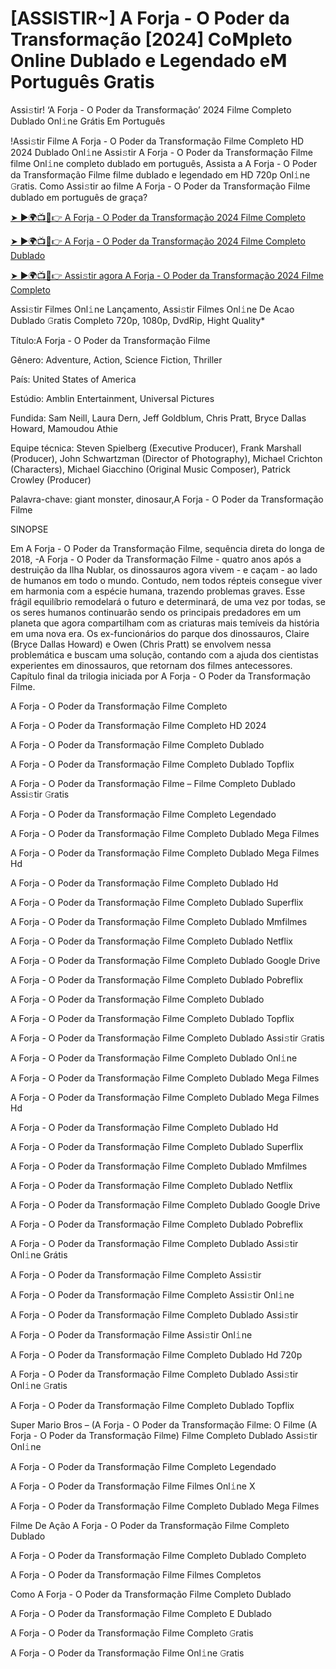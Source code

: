 # [ASSISTIR~] A Forja - O Poder da Transformação [2024] Co𝗠pleto Online Dublado e Legendado e𝗠 Português Gratis
Assi𝚜tir! ‘A Forja - O Poder da Transformação’ 2024 Filme Completo Dublado Onl𝚒ne Grátis Em Português

!Assi𝚜tir Filme A Forja - O Poder da Transformação Filme Completo HD 2024 Dublado Onl𝚒ne Assi𝚜tir A Forja - O Poder da Transformação Filme filme Onl𝚒ne completo dublado em português, Assista a A Forja - O Poder da Transformação Filme filme dublado e legendado em HD 720p Onl𝚒ne 𝙶ratis. Como Assi𝚜tir ao filme A Forja - O Poder da Transformação Filme dublado em português de graça?

[➤ ►🌍📺📱👉 A Forja - O Poder da Transformação 2024 Filme Completo](https://t.co/D6cmzyYFyU)

[➤ ►🌍📺📱👉 A Forja - O Poder da Transformação 2024 Filme Completo Dublado](https://t.co/D6cmzyYFyU)

[➤ ►🌍📺📱👉 Assi𝚜tir agora A Forja - O Poder da Transformação 2024 Filme Completo](https://t.co/D6cmzyYFyU)

Assi𝚜tir Filmes Onl𝚒ne Lançamento, Assi𝚜tir Filmes Onl𝚒ne De Acao Dublado 𝙶ratis Completo 720p, 1080p, DvdRip, Hight Quality*



Título:A Forja - O Poder da Transformação Filme



Gênero: Adventure, Action, Science Fiction, Thriller



País: United States of America



Estúdio: Amblin Entertainment, Universal Pictures



Fundida: Sam Neill, Laura Dern, Jeff Goldblum, Chris Pratt, Bryce Dallas Howard, Mamoudou Athie



Equipe técnica: Steven Spielberg (Executive Producer), Frank Marshall (Producer), John Schwartzman (Director of Photography), Michael Crichton (Characters), Michael Giacchino (Original Music Composer), Patrick Crowley (Producer)



Palavra-chave: giant monster, dinosaur,A Forja - O Poder da Transformação Filme



SINOPSE



Em A Forja - O Poder da Transformação Filme, sequência direta do longa de 2018, -A Forja - O Poder da Transformação Filme - quatro anos após a destruição da Ilha Nublar, os dinossauros agora vivem - e caçam - ao lado de humanos em todo o mundo. Contudo, nem todos répteis consegue viver em harmonia com a espécie humana, trazendo problemas graves. Esse frágil equilíbrio remodelará o futuro e determinará, de uma vez por todas, se os seres humanos continuarão sendo os principais predadores em um planeta que agora compartilham com as criaturas mais temíveis da história em uma nova era. Os ex-funcionários do parque dos dinossauros, Claire (Bryce Dallas Howard) e Owen (Chris Pratt) se envolvem nessa problemática e buscam uma solução, contando com a ajuda dos cientistas experientes em dinossauros, que retornam dos filmes antecessores. Capítulo final da trilogia iniciada por A Forja - O Poder da Transformação Filme.



A Forja - O Poder da Transformação Filme Completo



A Forja - O Poder da Transformação Filme Completo HD 2024



A Forja - O Poder da Transformação Filme Completo Dublado



A Forja - O Poder da Transformação Filme Completo Dublado Topflix



A Forja - O Poder da Transformação Filme – Filme Completo Dublado Assi𝚜tir 𝙶ratis



A Forja - O Poder da Transformação Filme Completo Legendado



A Forja - O Poder da Transformação Filme Completo Dublado Mega Filmes



A Forja - O Poder da Transformação Filme Completo Dublado Mega Filmes Hd



A Forja - O Poder da Transformação Filme Completo Dublado Hd



A Forja - O Poder da Transformação Filme Completo Dublado Superflix



A Forja - O Poder da Transformação Filme Completo Dublado Mmfilmes



A Forja - O Poder da Transformação Filme Completo Dublado Netflix



A Forja - O Poder da Transformação Filme Completo Dublado Google Drive



A Forja - O Poder da Transformação Filme Completo Dublado Pobreflix



A Forja - O Poder da Transformação Filme Completo Dublado



A Forja - O Poder da Transformação Filme Completo Dublado Topflix



A Forja - O Poder da Transformação Filme Completo Dublado Assi𝚜tir 𝙶ratis



A Forja - O Poder da Transformação Filme Completo Dublado Onl𝚒ne



A Forja - O Poder da Transformação Filme Completo Dublado Mega Filmes



A Forja - O Poder da Transformação Filme Completo Dublado Mega Filmes Hd



A Forja - O Poder da Transformação Filme Completo Dublado Hd



A Forja - O Poder da Transformação Filme Completo Dublado Superflix



A Forja - O Poder da Transformação Filme Completo Dublado Mmfilmes



A Forja - O Poder da Transformação Filme Completo Dublado Netflix



A Forja - O Poder da Transformação Filme Completo Dublado Google Drive



A Forja - O Poder da Transformação Filme Completo Dublado Pobreflix



A Forja - O Poder da Transformação Filme Completo Dublado Assi𝚜tir Onl𝚒ne Grátis



A Forja - O Poder da Transformação Filme Completo Assi𝚜tir



A Forja - O Poder da Transformação Filme Completo Assi𝚜tir Onl𝚒ne



A Forja - O Poder da Transformação Filme Completo Dublado Assi𝚜tir



A Forja - O Poder da Transformação Filme Assi𝚜tir Onl𝚒ne



A Forja - O Poder da Transformação Filme Completo Dublado Hd 720p



A Forja - O Poder da Transformação Filme Completo Dublado Assi𝚜tir Onl𝚒ne 𝙶ratis



A Forja - O Poder da Transformação Filme Completo Dublado Topflix



Super Mario Bros – (A Forja - O Poder da Transformação Filme: O Filme (A Forja - O Poder da Transformação Filme) Filme Completo Dublado Assi𝚜tir Onl𝚒ne



A Forja - O Poder da Transformação Filme Completo Legendado



A Forja - O Poder da Transformação Filme Filmes Onl𝚒ne X



A Forja - O Poder da Transformação Filme Completo Dublado Mega Filmes



Filme De Ação A Forja - O Poder da Transformação Filme Completo Dublado



A Forja - O Poder da Transformação Filme Completo Dublado Completo



A Forja - O Poder da Transformação Filme Filmes Completos



Como A Forja - O Poder da Transformação Filme Completo Dublado



A Forja - O Poder da Transformação Filme Completo E Dublado



A Forja - O Poder da Transformação Filme Completo 𝙶ratis



A Forja - O Poder da Transformação Filme Onl𝚒ne 𝙶ratis

